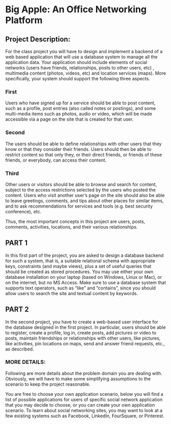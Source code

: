 
# Big Apple: An Office Networking Platform

## Project Description: 

For the class project you will have to design and implement a backend of a web based application that
will use a database system to manage all the application data. Your application should include elements of social networks
(users have friends, relationships, posts to other users, etc) , multimedia content (photos, videos, etc) and location services
(maps). 
More specifically, your system should support the following three aspects. 
### First
Users who have signed up for a service should be able to post content, such as a profile, post entries (also called notes or postings), and some multi-media
items such as photos, audio or video, which will be made accessible via a page on the site that is created for that user.

### Second
The users should be able to define relationships with other users that they know or that they consider their friends.
Users should then be able to restrict content so that only they, or their direct friends, or friends of these friends, or everybody,
can access their content. 
### Third
Other users or visitors should be able to browse and search for content, subject to the access
restrictions selected by the users who posted the content. Users who visit another user’s page on the site should also be
able to leave greetings, comments, and tips about other places for similar items, and to ask recommendations for services
and tools (e.g. best security conference), etc. 

Thus, the most important concepts in this project are users, posts, comments, activities, locations, and their various relationships.

## PART 1
In this first part of the project, you are asked to design a database backend for such a system, that is, a suitable relational
schema with appropriate keys, constraints (and maybe views), plus a set of useful queries that should be created as stored
procedures. You may use either your own database installation on your laptop (based on Windows, Linux or Mac), or on the
internet, but no MS Access. Make sure to use a database system that supports text operators, such as “like” and “contains”,
since you should allow users to search the site and textual content by keywords.

## PART 2
In the second project, you have to create a web-based user interface for the database designed in the first project. In
particular, users should be able to register, create a profile, log in, create posts, add pictures or video to posts, maintain
friendships or relationships with other users, like pictures, like activities, pin locations on maps, send and answer
friend requests, etc., as described.

### MORE DETAILS:
Following are more details about the problem domain you are dealing with. Obviously, we will have to make some simplifying assumptions to the
scenario to keep the project reasonable.

You are free to choose your own application scenario, below you will find a list of possible applications for users of specific
social network application that you may decide to choose, or you can create your own application scenario. To learn
about social networking sites, you may want to look at a few existing systems such as Facebook, LinkedIn, FourSquare, or
Pinterest. 

